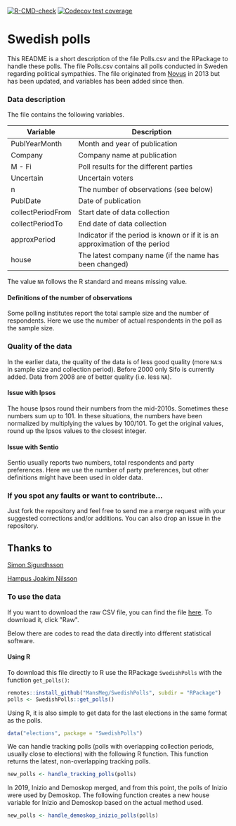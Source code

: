 <!-- badges: start -->
[![R-CMD-check](https://github.com/MansMeg/SwedishPolls/actions/workflows/R-CMD-check.yaml/badge.svg)](https://github.com/MansMeg/SwedishPolls/actions/workflows/R-CMD-check.yaml)
[![Codecov test coverage](https://codecov.io/gh/MansMeg/SwedishPolls/branch/master/graph/badge.svg)](https://app.codecov.io/gh/MansMeg/SwedishPolls?branch=master)
<!-- badges: end -->

Swedish polls
========================================================

This README is a short description of the file Polls.csv and the RPackage to handle these polls. The file Polls.csv contains all polls conducted in Sweden regarding political sympathies. The file originated from [Novus](http://www.novus.se/vaeljaropinionen/ekotnovus-poll-of-polls.aspx) in 2013 but has been updated, and variables has been added since then.

### Data description

The file contains the following variables.

Variable      | Description
------------- | -------------
PublYearMonth | Month and year of publication
Company	      | Company name at publication
M - Fi	      | Poll results for the different parties
Uncertain	    | Uncertain voters
n	            | The number of observations (see below)
PublDate	    | Date of publication
collectPeriodFrom	| Start date of data collection
collectPeriodTo	| End date of data collection
approxPeriod | Indicator if the period is known or if it is an approximation of the period
house | The latest company name (if the name has been changed)

The value ```NA``` follows the R standard and means missing value. 

#### Definitions of the number of observations
Some polling institutes report the total sample size and the number of respondents. Here we use the number of actual respondents in the poll as the sample size.

### Quality of the data
In the earlier data, the quality of the data is of less good quality (more ```NA```:s in sample size and collection period). Before 2000 only Sifo is currently added. 
Data from 2008 are of better quality (i.e. less ```NA```). 

#### Issue with Ipsos
The house Ipsos round their numbers from the mid-2010s. Sometimes these numbers sum up to 101. In these situations, the numbers have been normalized by multiplying the values by 100/101. To get the original values, round up the Ipsos values to the closest integer.

#### Issue with Sentio
Sentio usually reports two numbers, total respondents and party preferences. Here we use the number of party preferences, but other definitions might have been used in older data.

### If you spot any faults or want to contribute...
Just fork the repository and feel free to send me a merge request with your suggested corrections and/or additions. You can also drop an issue in the repository.


## Thanks to
[Simon Sigurdhsson](https://github.com/urdh)

[Hampus Joakim Nilsson](https://github.com/hjnilsson)

### To use the data
If you want to download the raw CSV file, you can find the file [here](https://github.com/MansMeg/SwedishPolls/blob/master/Data/Polls.csv). To download it, click "Raw".

Below there are codes to read the data directly into different statistical software.

#### Using R
To download this file directly to R use the RPackage `SwedishPolls` with the function `get_polls()`:

```r 
remotes::install_github("MansMeg/SwedishPolls", subdir = "RPackage")
polls <- SwedishPolls::get_polls()
```

Using R, it is also simple to get data for the last elections in the same format as the polls.

```r 
data("elections", package = "SwedishPolls")
```

We can handle tracking polls (polls with overlapping collection periods, usually close to elections) with the following R function. This function returns the latest, non-overlapping tracking polls. 

```r 
new_polls <- handle_tracking_polls(polls)
```

In 2019, Inizio and Demoskop merged, and from this point, the polls of Inizio were used by Demoskop. The following function creates a new house variable for Inizio and Demoskop based on the actual method used.

```r 
new_polls <- handle_demoskop_inizio_polls(polls)
```



